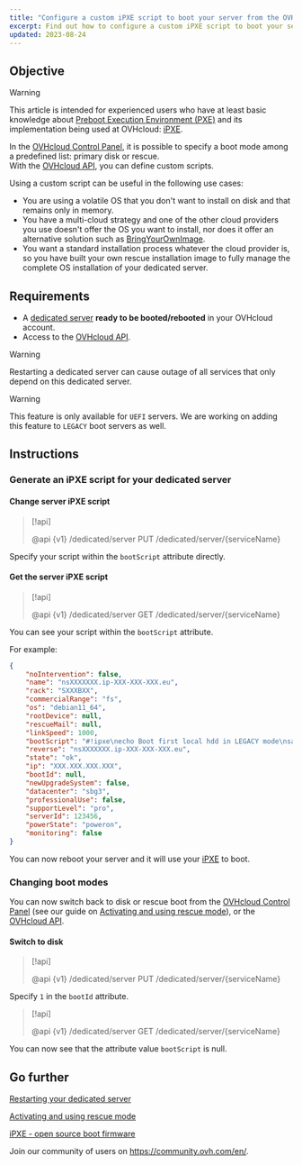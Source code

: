 ```yaml
---
title: "Configure a custom iPXE script to boot your server from the OVHcloud API"
excerpt: Find out how to configure a custom iPXE script to boot your server from the OVHcloud API
updated: 2023-08-24
---
```


## Objective

> [!warning]
>
> This article is intended for experienced users who have at least basic knowledge about [Preboot Execution Environment (PXE)](https://en.wikipedia.org/wiki/Preboot_Execution_Environment) and its implementation being used at OVHcloud: [iPXE](https://ipxe.org/).
>

In the [OVHcloud Control Panel](https://www.ovh.com/auth/?action=gotomanager&from=https://www.ovh.ie/&ovhSubsidiary=ie), it is possible to specify a boot mode among a predefined list: primary disk or rescue.<br>
With the [OVHcloud API](https://api.ovh.com/), you can define custom scripts.

Using a custom script can be useful in the following use cases:

- You are using a volatile OS that you don't want to install on disk and that remains only in memory.
- You have a multi-cloud strategy and one of the other cloud providers you use doesn't offer the OS you want to install, nor does it offer an alternative solution such as [BringYourOwnImage](/pages/bare_metal_cloud/dedicated_servers/bring-your-own-image).
- You want a standard installation process whatever the cloud provider is, so you have built your own rescue installation image to fully manage the complete OS installation of your dedicated server.

## Requirements

- A [dedicated server](https://www.ovhcloud.com/en-ie/bare-metal/) **ready to be booted/rebooted** in your OVHcloud account.
- Access to the [OVHcloud API](https://api.ovh.com/).

> [!warning]
>
> Restarting a dedicated server can cause outage of all services that only depend on this dedicated server.
>

> [!warning]
>
> This feature is only available for `UEFI` servers. We are working on adding this feature to `LEGACY` boot servers as well.
>

## Instructions

### Generate an iPXE script for your dedicated server <a name="manageIpxeScript"></a>

#### Change server iPXE script <a name="changeIpxeScript"></a>

> [!api]
>
> @api {v1} /dedicated/server PUT /dedicated/server/{serviceName}
>

Specify your script within the `bootScript` attribute directly.

#### Get the server iPXE script <a name="getIpxeScript"></a>

> [!api]
>
> @api {v1} /dedicated/server GET /dedicated/server/{serviceName}
>

You can see your script within the `bootScript` attribute.

For example:

```json
{
    "noIntervention": false,
    "name": "nsXXXXXXX.ip-XXX-XXX-XXX.eu",
    "rack": "SXXXBXX",
    "commercialRange": "fs",
    "os": "debian11_64",
    "rootDevice": null,
    "rescueMail": null,
    "linkSpeed": 1000,
    "bootScript": "#!ipxe\necho Boot first local hdd in LEGACY mode\nsanboot --no-describe --drive 0x80\nexit 1\n",
    "reverse": "nsXXXXXXX.ip-XXX-XXX-XXX.eu",
    "state": "ok",
    "ip": "XXX.XXX.XXX.XXX",
    "bootId": null,
    "newUpgradeSystem": false,
    "datacenter": "sbg3",
    "professionalUse": false,
    "supportLevel": "pro",
    "serverId": 123456,
    "powerState": "poweron",
    "monitoring": false
}
```

You can now reboot your server and it will use your [iPXE](https://ipxe.org/) to boot.

### Changing boot modes <a name="leaveIpxeScript"></a>

You can now switch back to disk or rescue boot from the [OVHcloud Control Panel](https://www.ovh.com/auth/?action=gotomanager&from=https://www.ovh.ie/&ovhSubsidiary=ie) (see our guide on [Activating and using rescue mode](/pages/bare_metal_cloud/dedicated_servers/rescue_mode)), or the [OVHcloud API](https://api.ovh.com/).

#### Switch to disk <a name="switchToDisk"></a>

> [!api]
>
> @api {v1} /dedicated/server PUT /dedicated/server/{serviceName}
>

Specify `1` in the `bootId` attribute.

> [!api]
>
> @api {v1} /dedicated/server GET /dedicated/server/{serviceName}
>

You can now see that the attribute value `bootScript` is null.

## Go further <a name="gofurther"></a>

[Restarting your dedicated server](/pages/bare_metal_cloud/dedicated_servers/getting-started-with-dedicated-server#reboot)

[Activating and using rescue mode](/pages/bare_metal_cloud/dedicated_servers/rescue_mode)

[iPXE - open source boot firmware](https://ipxe.org/)

Join our community of users on <https://community.ovh.com/en/>.
